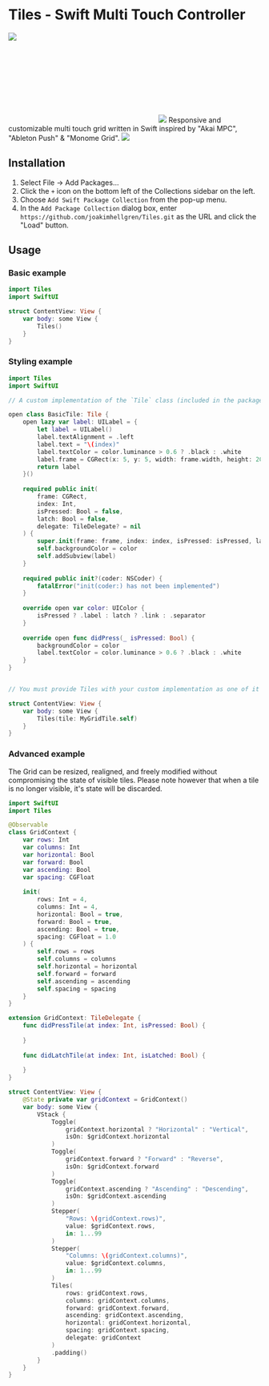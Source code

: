 # Tiles - Swift Multi Touch Controller
<p><img src="https://img.shields.io/badge/iOS-14.0+-blue.svg"/></p>
<svg><img src="https://cdn.glitch.global/3f78c00c-cde8-40cf-bf59-1d274881b8e9/Tiles_Logotype_V2.svg?v=1711907257234"/></svg>
Responsive and customizable multi touch grid written in Swift inspired by "Akai MPC", "Ableton Push" & "Monome Grid".

<img src="https://cdn.glitch.global/3f78c00c-cde8-40cf-bf59-1d274881b8e9/Screenshot%202024-04-02%20at%2010.18.32.png?v=1712045952476">

## Installation
1. Select File -> Add Packages...
2. Click the `+` icon on the bottom left of the Collections sidebar on the left.
3. Choose `Add Swift Package Collection` from the pop-up menu.
4. In the `Add Package Collection` dialog box, enter `https://github.com/joakimhellgren/Tiles.git` as the URL and click the "Load" button.

## Usage

### Basic example
```swift
import Tiles
import SwiftUI

struct ContentView: View {
    var body: some View {
        Tiles()
    }
}
```

### Styling example

```swift
import Tiles
import SwiftUI

// A custom implementation of the `Tile` class (included in the package by default):

open class BasicTile: Tile {
    open lazy var label: UILabel = {
        let label = UILabel()
        label.textAlignment = .left
        label.text = "\(index)"
        label.textColor = color.luminance > 0.6 ? .black : .white
        label.frame = CGRect(x: 5, y: 5, width: frame.width, height: 20)
        return label
    }()
    
    required public init(
        frame: CGRect,
        index: Int,
        isPressed: Bool = false,
        latch: Bool = false,
        delegate: TileDelegate? = nil
    ) {
        super.init(frame: frame, index: index, isPressed: isPressed, latch: latch, delegate: delegate)
        self.backgroundColor = color
        self.addSubview(label)
    }
    
    required public init?(coder: NSCoder) {
        fatalError("init(coder:) has not been implemented")
    }
    
    override open var color: UIColor {
        isPressed ? .label : latch ? .link : .separator
    }
    
    override open func didPress(_ isPressed: Bool) {
        backgroundColor = color
        label.textColor = color.luminance > 0.6 ? .black : .white
    }
}


// You must provide Tiles with your custom implementation as one of it's arguments:

struct ContentView: View {
    var body: some View {
        Tiles(tile: MyGridTile.self)
    }
}
```

### Advanced example
The Grid can be resized, realigned, and freely modified without compromising the state of visible tiles.
Please note however that when a tile is no longer visible, it's state will be discarded.

```swift
import SwiftUI
import Tiles

@Observable
class GridContext {
    var rows: Int
    var columns: Int
    var horizontal: Bool
    var forward: Bool
    var ascending: Bool
    var spacing: CGFloat
    
    init(
        rows: Int = 4,
        columns: Int = 4,
        horizontal: Bool = true,
        forward: Bool = true,
        ascending: Bool = true,
        spacing: CGFloat = 1.0
    ) {
        self.rows = rows
        self.columns = columns
        self.horizontal = horizontal
        self.forward = forward
        self.ascending = ascending
        self.spacing = spacing
    }
}

extension GridContext: TileDelegate {
    func didPressTile(at index: Int, isPressed: Bool) {
        
    }
    
    func didLatchTile(at index: Int, isLatched: Bool) {
        
    }
}

struct ContentView: View {
    @State private var gridContext = GridContext()
    var body: some View {
        VStack {
            Toggle(
                gridContext.horizontal ? "Horizontal" : "Vertical",
                isOn: $gridContext.horizontal
            )
            Toggle(
                gridContext.forward ? "Forward" : "Reverse",
                isOn: $gridContext.forward
            )
            Toggle(
                gridContext.ascending ? "Ascending" : "Descending",
                isOn: $gridContext.ascending
            )
            Stepper(
                "Rows: \(gridContext.rows)",
                value: $gridContext.rows,
                in: 1...99
            )
            Stepper(
                "Columns: \(gridContext.columns)",
                value: $gridContext.columns,
                in: 1...99
            )
            Tiles(
                rows: gridContext.rows,
                columns: gridContext.columns,
                forward: gridContext.forward, 
                ascending: gridContext.ascending,
                horizontal: gridContext.horizontal, 
                spacing: gridContext.spacing,
                delegate: gridContext
            )
            .padding()
        }
    }
}
